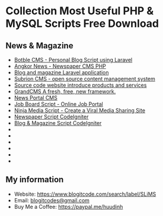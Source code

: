 # Collection Most Useful PHP & MySQL Scripts Free Download
## News & Magazine
- <a href="https://www.blogitcode.com/2022/08/botble-cms-personal-blog-script-using-laravel.html">Botble CMS - Personal Blog Script using Laravel</a>
- <a href="https://www.blogitcode.com/2022/08/angkor-news-newspaper-cms-php.html">Angkor News - Newspaper CMS PHP</a>
- <a href="https://www.blogitcode.com/2022/07/blog-and-magazine-laravel-application.html">Blog and magazine Laravel application</a>
- <a href="https://www.blogitcode.com/2022/05/tao-website-tin-tuc-nhanh-chong-bang-subrion.html">Subrion CMS - open source content management system</a>
- <a href="https://www.blogitcode.com/2022/03/source-code-website-gioi-thieu-san-pham.html">Source code website introduce products and services</a>
- <a href="https://www.blogitcode.com/2021/09/grandcms-content-management-systems.html">GrandCMS A fresh, free, new framework.</a>
- <a href="https://www.blogitcode.com/2021/05/news-cms-project-build-with-php-and.html">News Portal CMS</a>
- <a href="https://www.blogitcode.com/2021/03/ung-dung-tim-kiem-thong-tin-tuyen-dung.html">Job Board Script - Online Job Portal</a>
- <a href="https://www.blogitcode.com/2021/03/ninja-script-script-code-giong-haivl.html">Ninja Media Script - Create a Viral Media Sharing Site</a>
- <a href="https://www.blogitcode.com/2021/03/source-code-tin-tuc-bang-codeigniter.html">Newspaper Script CodeIgniter</a>
- <a href="https://www.blogitcode.com/2021/03/blog-magazine-script-codeigniter.html">Blog & Magazine Script CodeIgniter</a>
- <a href=""></a>
- <a href=""></a>
- <a href=""></a>
- <a href=""></a>
- <a href=""></a>
- <a href=""></a>

## My information
- Website: https://www.blogitcode.com/search/label/SLiMS
- Email: blogitcodes@gmail.com
- Buy Me a Coffee: https://paypal.me/huudinh
